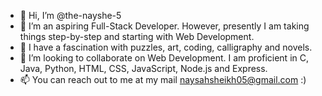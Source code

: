 - 👋 Hi, I’m @the-nayshe-5
- 👀 I’m an aspiring Full-Stack Developer. However, presently I am taking things step-by-step and starting with Web Development.
- 🌱 I have a fascination with puzzles, art, coding, calligraphy and novels.
- 💞️ I’m looking to collaborate on Web Development. I am proficient in C, Java, Python, HTML, CSS, JavaScript, Node.js and Express.
- 📫 You can reach out to me at my mail naysahsheikh05@gmail.com :)

<!---
the-nayshe-5/the-nayshe-5 is a ✨ special ✨ repository because its `README.md` (this file) appears on your GitHub profile.
You can click the Preview link to take a look at your changes.
--->
